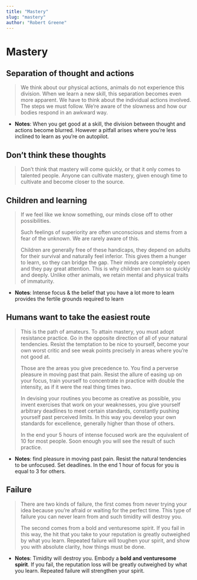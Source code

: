 ```yaml
---
title: "Mastery"
slug: "mastery"
author: "Robert Greene"
---
```


# Mastery

## Separation of thought and actions

> We think about our physical actions, animals do not experience this division. When we learn a new skill, this separation becomes even more apparent. We have to think about the individual actions involved. The steps we must follow. We’re aware of the slowness and how our bodies respond in an awkward way.

- **Notes**: When you get good at a skill, the division between thought and actions become blurred. However a pitfall arises where you’re less inclined to learn as you’re on autopilot.

## Don’t think these thoughts

> Don’t think that mastery will come quickly, or that it only comes to talented people. Anyone can cultivate mastery, given enough time to cultivate and become closer to the source.

## Children and learning

> If we feel like we know something, our minds close off to other possibilities.
>
> Such feelings of superiority are often unconscious and stems from a fear of the unknown. We are rarely aware of this.
>
> Children are generally free of these handicaps, they depend on adults for their survival and naturally feel inferior. This gives them a hunger to learn, so they can bridge the gap. Their minds are completely open and they pay great attention. This is why children can learn so quickly and deeply. Unlike other animals, we retain mental and physical traits of immaturity.

- **Notes**: Intense focus & the belief that you have a lot more to learn provides the fertile grounds required to learn

## Humans want to take the easiest route

> This is the path of amateurs. To attain mastery, you must adopt resistance practice. Go in the opposite direction of all of your natural tendencies. Resist the temptation to be nice to yourself, become your own worst critic and see weak points precisely in areas where you’re not good at.
>
> Those are the areas you give precedence to. You find a perverse pleasure in moving past that pain. Resist the allure of easing up on your focus, train yourself to concentrate in practice with double the intensity, as if it were the real thing times two.
>
> In devising your routines you become as creative as possible, you invent exercises that work on your weaknesses, you give yourself arbitrary deadlines to meet certain standards, constantly pushing yourself past perceived limits. In this way you develop your own standards for excellence, generally higher than those of others.
>
> In the end your 5 hours of intense focused work are the equivalent of 10 for most people. Soon enough you will see the result of such practice.

- **Notes**: find pleasure in moving past pain. Resist the natural tendencies to be unfocused. Set deadlines. In the end 1 hour of focus for you is equal to 3 for others.

## Failure

> There are two kinds of failure, the first comes from never trying your idea because you’re afraid or waiting for the perfect time. This type of failure you can never learn from and such timidity will destroy you.
>
> The second comes from a bold and venturesome spirit. If you fail in this way, the hit that you take to your reputation is greatly outweighed by what you learn. Repeated failure will toughen your spirit, and show you with absolute clarity, how things must be done.

- **Notes**: Timidity will destroy you. Embody a **bold and venturesome spirit**. If you fail, the reputation loss will be greatly outweighed by what you learn. Repeated failure will strengthen your spirit.
